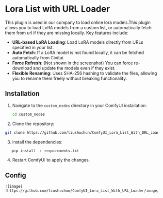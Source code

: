 # Lora List with URL Loader

This plugin is used in our company to load online lora models.This plugin allows you to load LoRA models from a custom list, or automatically fetch them from url if they are missing locally. Key features include:

- **URL-based LoRA Loading**: Load LoRA models directly from URLs specified in your list.
- **Auto Fetch**: If a LoRA model is not found locally, it can be fetched automatically from Civitai.
- **Force Refresh**: (Not shown in the screenshot) You can force re-download and update the models even if they exist.
- **Flexible Renaming**: Uses SHA-256 hashing to validate the files, allowing you to rename them freely without breaking functionality.

## Installation

1. Navigate to the `custom_nodes` directory in your ComfyUI installation:
   ```bash
   cd custom_nodes
   ```
2. Clone the repository:

```bash
git clone https://github.com/liushuchun/ComfyUI_Lora_List_With_URL_Loader.git
```

3. install the dependencies:

```bash
   pip install -r requirements.txt
```

4. Restart ComfyUI to apply the changes.

## Config

```
![image](https://github.com/liushuchun/ComfyUI_Lora_List_With_URL_Loader/image/README/1727167877711.png)
```
